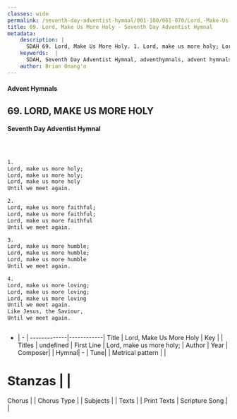 ```yaml
---
classes: wide
permalink: /seventh-day-adventist-hymnal/001-100/061-070/Lord,-Make-Us-More-Holy/
title: 69. Lord, Make Us More Holy - Seventh Day Adventist Hymnal
metadata:
    description: |
      SDAH 69. Lord, Make Us More Holy. 1. Lord, make us more holy; Lord, make us more holy; Lord, make us more holy Until we meet again.
    keywords:  |
      SDAH, Seventh Day Adventist Hymnal, adventhymnals, advent hymnals, Lord, Make Us More Holy, Lord, make us more holy; 
    author: Brian Onang'o
---
```


#### Advent Hymnals
## 69. LORD, MAKE US MORE HOLY
#### Seventh Day Adventist Hymnal

```txt



1.
Lord, make us more holy;
Lord, make us more holy;
Lord, make us more holy
Until we meet again.

2.
Lord, make us more faithful;
Lord, make us more faithful;
Lord, make us more faithful
Until we meet again.

3.
Lord, make us more humble;
Lord, make us more humble;
Lord, make us more humble
Until we meet again.

4.
Lord, make us more loving;
Lord, make us more loving;
Lord, make us more loving
Until we meet again.
Like Jesus, the Saviour,
Until we meet again.



```

- |   -  |
-------------|------------|
Title | Lord, Make Us More Holy |
Key |  |
Titles | undefined |
First Line | Lord, make us more holy; |
Author | 
Year | 
Composer|  |
Hymnal|  - |
Tune|  |
Metrical pattern | |
# Stanzas |  |
Chorus |  |
Chorus Type |  |
Subjects |  |
Texts |  |
Print Texts | 
Scripture Song |  |
  
